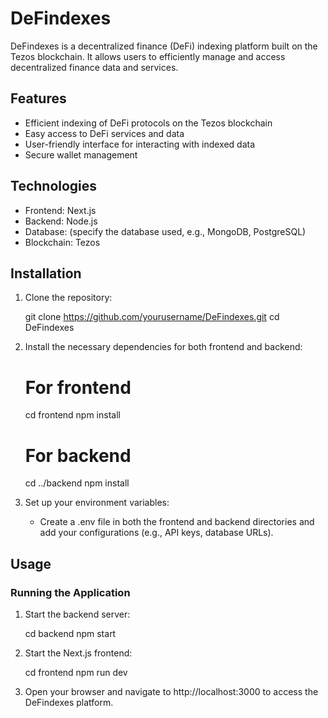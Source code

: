 # DeFindexes

DeFindexes is a decentralized finance (DeFi) indexing platform built on the Tezos blockchain. It allows users to efficiently manage and access decentralized finance data and services.


## Features

- Efficient indexing of DeFi protocols on the Tezos blockchain
- Easy access to DeFi services and data
- User-friendly interface for interacting with indexed data
- Secure wallet management

## Technologies

- Frontend: Next.js
- Backend: Node.js
- Database: (specify the database used, e.g., MongoDB, PostgreSQL)
- Blockchain: Tezos

## Installation

1. Clone the repository:
   
   git clone https://github.com/yourusername/DeFindexes.git
   cd DeFindexes
   

2. Install the necessary dependencies for both frontend and backend:
   
   # For frontend
   cd frontend
   npm install

   # For backend
   cd ../backend
   npm install
   

3. Set up your environment variables:
   - Create a .env file in both the frontend and backend directories and add your configurations (e.g., API keys, database URLs).

## Usage

### Running the Application

1. Start the backend server:
   
   cd backend
   npm start
   

2. Start the Next.js frontend:
   
   cd frontend
   npm run dev
   

3. Open your browser and navigate to http://localhost:3000 to access the DeFindexes platform.
